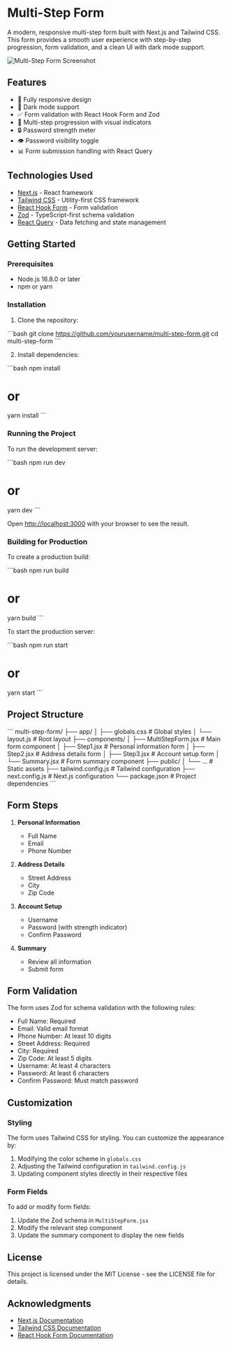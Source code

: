 # Multi-Step Form

A modern, responsive multi-step form built with Next.js and Tailwind CSS. This form provides a smooth user experience with step-by-step progression, form validation, and a clean UI with dark mode support.

![Multi-Step Form Screenshot](https://placeholder.svg?height=400&width=800)

## Features

- 📱 Fully responsive design
- 🌙 Dark mode support
- ✅ Form validation with React Hook Form and Zod
- 🔄 Multi-step progression with visual indicators
- 🔒 Password strength meter
- 👁️ Password visibility toggle
- 📊 Form submission handling with React Query

## Technologies Used

- [Next.js](https://nextjs.org/) - React framework
- [Tailwind CSS](https://tailwindcss.com/) - Utility-first CSS framework
- [React Hook Form](https://react-hook-form.com/) - Form validation
- [Zod](https://github.com/colinhacks/zod) - TypeScript-first schema validation
- [React Query](https://tanstack.com/query/latest) - Data fetching and state management

## Getting Started

### Prerequisites

- Node.js 16.8.0 or later
- npm or yarn

### Installation

1. Clone the repository:

\`\`\`bash
git clone https://github.com/yourusername/multi-step-form.git
cd multi-step-form
\`\`\`

2. Install dependencies:

\`\`\`bash
npm install
# or
yarn install
\`\`\`

### Running the Project

To run the development server:

\`\`\`bash
npm run dev
# or
yarn dev
\`\`\`

Open [http://localhost:3000](http://localhost:3000) with your browser to see the result.

### Building for Production

To create a production build:

\`\`\`bash
npm run build
# or
yarn build
\`\`\`

To start the production server:

\`\`\`bash
npm run start
# or
yarn start
\`\`\`

## Project Structure

\`\`\`
multi-step-form/
├── app/
│   ├── globals.css        # Global styles
│   └── layout.js          # Root layout
├── components/
│   ├── MultiStepForm.jsx  # Main form component
│   ├── Step1.jsx          # Personal information form
│   ├── Step2.jsx          # Address details form
│   ├── Step3.jsx          # Account setup form
│   └── Summary.jsx        # Form summary component
├── public/
│   └── ...                # Static assets
├── tailwind.config.js     # Tailwind configuration
├── next.config.js         # Next.js configuration
└── package.json           # Project dependencies
\`\`\`

## Form Steps

1. **Personal Information**
   - Full Name
   - Email
   - Phone Number

2. **Address Details**
   - Street Address
   - City
   - Zip Code

3. **Account Setup**
   - Username
   - Password (with strength indicator)
   - Confirm Password

4. **Summary**
   - Review all information
   - Submit form

## Form Validation

The form uses Zod for schema validation with the following rules:

- Full Name: Required
- Email: Valid email format
- Phone Number: At least 10 digits
- Street Address: Required
- City: Required
- Zip Code: At least 5 digits
- Username: At least 4 characters
- Password: At least 6 characters
- Confirm Password: Must match password

## Customization

### Styling

The form uses Tailwind CSS for styling. You can customize the appearance by:

1. Modifying the color scheme in `globals.css`
2. Adjusting the Tailwind configuration in `tailwind.config.js`
3. Updating component styles directly in their respective files

### Form Fields

To add or modify form fields:

1. Update the Zod schema in `MultiStepForm.jsx`
2. Modify the relevant step component
3. Update the summary component to display the new fields

## License

This project is licensed under the MIT License - see the LICENSE file for details.

## Acknowledgments

- [Next.js Documentation](https://nextjs.org/docs)
- [Tailwind CSS Documentation](https://tailwindcss.com/docs)
- [React Hook Form Documentation](https://react-hook-form.com/get-started)
